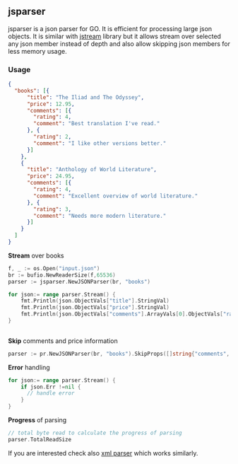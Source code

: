 ## jsparser

jsparser is a json parser for GO. It is efficient for processing large json objects. It is similar
with [jstream](https://github.com/bcicen/jstream) library but it allows stream over selected any json member instead of depth and also allow skipping json members for less memory usage.

### Usage
```json
{
  "books": [{
      "title": "The Iliad and The Odyssey",
      "price": 12.95,
      "comments": [{
        "rating": 4,
        "comment": "Best translation I've read."
      }, {
        "rating": 2,
        "comment": "I like other versions better."
      }]
    },
    {
      "title": "Anthology of World Literature",
      "price": 24.95,
      "comments": [{
        "rating": 4,
        "comment": "Excellent overview of world literature."
      }, {
        "rating": 3,
        "comment": "Needs more modern literature."
      }]
    }
  ]
}
```
<b>Stream</b> over books

```go
f, _ := os.Open("input.json")
br := bufio.NewReaderSize(f,65536)
parser := jsparser.NewJSONParser(br, "books")

for json:= range parser.Stream() {
    fmt.Println(json.ObjectVals["title"].StringVal)
    fmt.Println(json.ObjectVals["price"].StringVal)
    fmt.Println(json.ObjectVals["comments"].ArrayVals[0].ObjectVals["rating"].StringVal)
}
  
```

<b>Skip</b> comments and price information

```go
parser := pr.NewJSONParser(br, "books").SkipProps([]string{"comments", "price"})  
```

<b>Error</b> handling

```go
for json:= range parser.Stream() {
    if json.Err !=nil {
      // handle error
    }
}
```

<b>Progress</b> of parsing
```go
// total byte read to calculate the progress of parsing
parser.TotalReadSize
```


If you are interested check also [xml parser](https://github.com/tamerh/xml-stream-parser) which works similarly.
